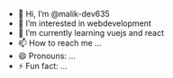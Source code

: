 - 👋 Hi, I’m @malik-dev635
- 👀 I’m interested in webdevelopment
- 🌱 I’m currently learning vuejs and react
- 📫 How to reach me ...
- 😄 Pronouns: ...
- ⚡ Fun fact: ...

<!---
malik-dev635/malik-dev635 is a ✨ special ✨ repository because its `README.md` (this file) appears on your GitHub profile.
You can click the Preview link to take a look at your changes.
--->
